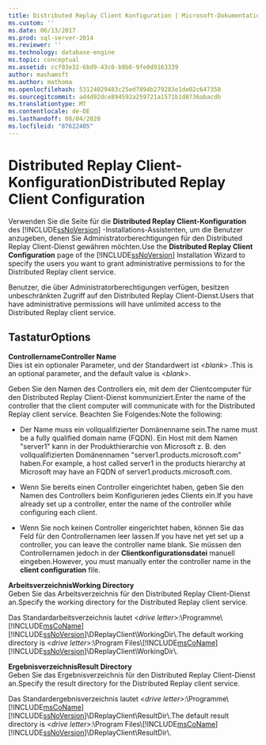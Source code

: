 ```yaml
---
title: Distributed Replay Client Konfiguration | Microsoft-Dokumentation
ms.custom: ''
ms.date: 06/13/2017
ms.prod: sql-server-2014
ms.reviewer: ''
ms.technology: database-engine
ms.topic: conceptual
ms.assetid: ccf03e32-6bd9-43c0-b9b6-9fe0d9163339
author: mashamsft
ms.author: mathoma
ms.openlocfilehash: 53124029483c25ed7894b279283e1de02c647350
ms.sourcegitcommit: ad4d92dce894592a259721a1571b1d8736abacdb
ms.translationtype: MT
ms.contentlocale: de-DE
ms.lasthandoff: 08/04/2020
ms.locfileid: "87622405"
---
```

# <a name="distributed-replay-client-configuration"></a><span data-ttu-id="d6506-102">Distributed Replay Client-Konfiguration</span><span class="sxs-lookup"><span data-stu-id="d6506-102">Distributed Replay Client Configuration</span></span>
  <span data-ttu-id="d6506-103">Verwenden Sie die Seite für die **Distributed Replay Client-Konfiguration** des [!INCLUDE[ssNoVersion](../../includes/ssnoversion-md.md)] -Installations-Assistenten, um die Benutzer anzugeben, denen Sie Administratorberechtigungen für den Distributed Replay Client-Dienst gewähren möchten.</span><span class="sxs-lookup"><span data-stu-id="d6506-103">Use the **Distributed Replay Client Configuration** page of the [!INCLUDE[ssNoVersion](../../includes/ssnoversion-md.md)] Installation Wizard to specify the users you want to grant administrative permissions to for the Distributed Replay client service.</span></span>  
  
 <span data-ttu-id="d6506-104">Benutzer, die über Administratorberechtigungen verfügen, besitzen unbeschränkten Zugriff auf den Distributed Replay Client-Dienst.</span><span class="sxs-lookup"><span data-stu-id="d6506-104">Users that have administrative permissions will have unlimited access to the Distributed Replay client service.</span></span>  
  
## <a name="options"></a><span data-ttu-id="d6506-105">Tastatur</span><span class="sxs-lookup"><span data-stu-id="d6506-105">Options</span></span>  
 <span data-ttu-id="d6506-106">**Controllername**</span><span class="sxs-lookup"><span data-stu-id="d6506-106">**Controller Name**</span></span>  
 <span data-ttu-id="d6506-107">Dies ist ein optionaler Parameter, und der Standardwert ist \<*blank*> .</span><span class="sxs-lookup"><span data-stu-id="d6506-107">This is an optional parameter, and the default value is \<*blank*>.</span></span>  
  
 <span data-ttu-id="d6506-108">Geben Sie den Namen des Controllers ein, mit dem der Clientcomputer für den Distributed Replay Client-Dienst kommuniziert.</span><span class="sxs-lookup"><span data-stu-id="d6506-108">Enter the name of the controller that the client computer will communicate with for the Distributed Replay client service.</span></span> <span data-ttu-id="d6506-109">Beachten Sie Folgendes:</span><span class="sxs-lookup"><span data-stu-id="d6506-109">Note the following:</span></span>  
  
-   <span data-ttu-id="d6506-110">Der Name muss ein vollqualifizierter Domänenname sein.</span><span class="sxs-lookup"><span data-stu-id="d6506-110">The name must be a fully qualified domain name (FQDN).</span></span> <span data-ttu-id="d6506-111">Ein Host mit dem Namen "server1" kann in der Produkthierarchie von Microsoft z. B. den vollqualifizierten Domänennamen "server1.products.microsoft.com" haben.</span><span class="sxs-lookup"><span data-stu-id="d6506-111">For example, a host called server1 in the products hierarchy at Microsoft may have an FQDN of server1.products.microsoft.com.</span></span>  
  
-   <span data-ttu-id="d6506-112">Wenn Sie bereits einen Controller eingerichtet haben, geben Sie den Namen des Controllers beim Konfigurieren jedes Clients ein.</span><span class="sxs-lookup"><span data-stu-id="d6506-112">If you have already set up a controller, enter the name of the controller while configuring each client.</span></span>  
  
-   <span data-ttu-id="d6506-113">Wenn Sie noch keinen Controller eingerichtet haben, können Sie das Feld für den Controllernamen leer lassen.</span><span class="sxs-lookup"><span data-stu-id="d6506-113">If you have net yet set up a controller, you can leave the controller name blank.</span></span> <span data-ttu-id="d6506-114">Sie müssen den Controllernamen jedoch in der **Clientkonfigurationsdatei** manuell eingeben.</span><span class="sxs-lookup"><span data-stu-id="d6506-114">However, you must manually enter the controller name in the **client configuration** file.</span></span>  
  
 <span data-ttu-id="d6506-115">**Arbeitsverzeichnis**</span><span class="sxs-lookup"><span data-stu-id="d6506-115">**Working Directory**</span></span>  
 <span data-ttu-id="d6506-116">Geben Sie das Arbeitsverzeichnis für den Distributed Replay Client-Dienst an.</span><span class="sxs-lookup"><span data-stu-id="d6506-116">Specify the working directory for the Distributed Replay client service.</span></span>  
  
 <span data-ttu-id="d6506-117">Das Standardarbeitsverzeichnis lautet \<*drive letter*>:\Programme\\[!INCLUDE[msCoName](../../includes/msconame-md.md)][!INCLUDE[ssNoVersion](../../includes/ssnoversion-md.md)]\DReplayClient\WorkingDir\\.</span><span class="sxs-lookup"><span data-stu-id="d6506-117">The default working directory is \<*drive letter*>:\Program Files\\[!INCLUDE[msCoName](../../includes/msconame-md.md)][!INCLUDE[ssNoVersion](../../includes/ssnoversion-md.md)]\DReplayClient\WorkingDir\\.</span></span>  
  
 <span data-ttu-id="d6506-118">**Ergebnisverzeichnis**</span><span class="sxs-lookup"><span data-stu-id="d6506-118">**Result Directory**</span></span>  
 <span data-ttu-id="d6506-119">Geben Sie das Ergebnisverzeichnis für den Distributed Replay Client-Dienst an.</span><span class="sxs-lookup"><span data-stu-id="d6506-119">Specify the result directory for the Distributed Replay client service.</span></span>  
  
 <span data-ttu-id="d6506-120">Das Standardergebnisverzeichnis lautet \<*drive letter*>:\Programme\\[!INCLUDE[msCoName](../../includes/msconame-md.md)][!INCLUDE[ssNoVersion](../../includes/ssnoversion-md.md)]\DReplayClient\ResultDir\\.</span><span class="sxs-lookup"><span data-stu-id="d6506-120">The default result directory is \<*drive letter*>:\Program Files\\[!INCLUDE[msCoName](../../includes/msconame-md.md)][!INCLUDE[ssNoVersion](../../includes/ssnoversion-md.md)]\DReplayClient\ResultDir\\.</span></span>  
  
  
